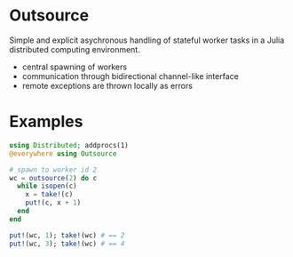 # Outsource

Simple and explicit asychronous handling of stateful worker tasks in a Julia
distributed computing environment.

  - central spawning of workers
  - communication through bidirectional channel-like interface
  - remote exceptions are thrown locally as errors

# Examples

```julia
using Distributed; addprocs(1)
@everywhere using Outsource

# spawn to worker id 2
wc = outsource(2) do c
  while isopen(c)
    x = take!(c)
    put!(c, x + 1)
  end
end

put!(wc, 1); take!(wc) # == 2
put!(wc, 3); take!(wc) # == 4
```
